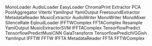 MonoLoader
AudioLoader
EasyLoader
ChromaPrint
Extractor
PCA
PoolAggregator
Viterbi
YamlInput
YamlOutput
FreesoundExtractor
MetadataReader
MusicExtractor
AudioWriter
MonoWriter
MonoMixer
SilenceRate
EqloudLoader
IFFTWComplex
FFTAComplex
Resample
YamlOutput
MusicExtractorSVM
IFFTAComplex
TensorflowPredict
TensorflowPredictMusiCNN
GaiaTransform
TensorflowPredictVGGish
YamlInput
IFFTW
FFTW
IFFTA
MetadataReader
FFTA
FFTWComplex
